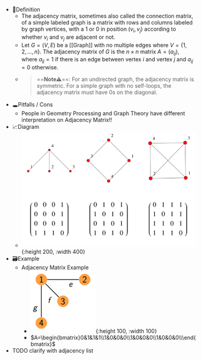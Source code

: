 - 📝Definition
	- The adjacency matrix, sometimes also called the connection matrix, of a simple labeled graph is a matrix with rows and columns labeled by graph vertices, with a $1$ or $0$ in position ($v_i,v_j$) according to whether $v_i$ and $v_j$ are adjacent or not.
	- Let $G = (V, E)$ be a [[Graph]] with no multiple edges where $V = \{1, 2, . . . , n\}$. The adjacency matrix of $G$ is the $n\times n$ matrix $A = (a_{ij})$, where $a_{ij} = 1$ if there is an edge between vertex $i$ and vertex $j$ and $a_{ij} = 0$ otherwise.
	- > ==**Note⚠**==: For an undirected graph, the adjacency matrix is symmetric. For a simple graph with no self-loops, the adjacency matrix must have 0s on the diagonal.
- 🕳Pitfalls / Cons
	- People in Geometry Processing and Graph Theory have different interpretation on Adjacency Matrix!!
- 📈Diagram
	- ![name](../assets/AdjacencyMatrix_1002.svg){:height 200, :width 400}
- 🗃Example
	- Adjacency Matrix Example
		- ![name](../assets/adjacency_matrix_example.png){:height 100, :width 100}
		- $A=\begin{bmatrix}0&1&1&1\\1&0&0&0\\1&0&0&0\\1&0&0&0\\\end{bmatrix}$
- TODO clarify with adjacency list
